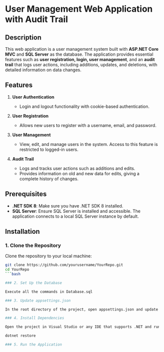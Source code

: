 # User Management Web Application with Audit Trail

## Description

This web application is a user management system built with **ASP.NET Core MVC** and **SQL Server** as the database. The application provides essential features such as **user registration, login, user management**, and an **audit trail** that logs user actions, including additions, updates, and deletions, with detailed information on data changes.

## Features

1. **User Authentication**
   - Login and logout functionality with cookie-based authentication.

2. **User Registration**
   - Allows new users to register with a username, email, and password.

3. **User Management**
   - View, edit, and manage users in the system. Access to this feature is restricted to logged-in users.

4. **Audit Trail**
   - Logs and tracks user actions such as additions and edits.
   - Provides information on old and new data for edits, giving a complete history of changes.

## Prerequisites

- **.NET SDK 8**: Make sure you have .NET SDK 8 installed.
- **SQL Server**: Ensure SQL Server is installed and accessible. The application connects to a local SQL Server instance by default.

## Installation

### 1. Clone the Repository

Clone the repository to your local machine:

```bash
git clone https://github.com/yourusername/YourRepo.git
cd YourRepo
```bash

### 2. Set Up the Database

Execute all the commands in Database.sql

### 3. Update appsettings.json

In the root directory of the project, open appsettings.json and update the ConnectionStrings section with your database connection string.

### 4. Install Dependencies

Open the project in Visual Studio or any IDE that supports .NET and run the following command in the Package Manager Console.

dotnet restore

### 5. Run the Application
